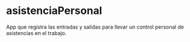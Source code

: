 # asistenciaPersonal
App que registra las entradas y salidas para llevar un control personal de asistencias en el trabajo.
